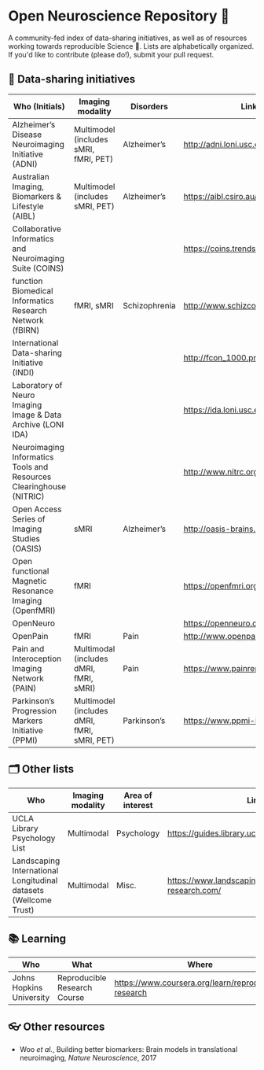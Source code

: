 # Open Neuroscience Repository 🧠

A community-fed index of data-sharing initiatives, as well as of resources working towards reproducible Science 🧪.
Lists are alphabetically organized. If you'd like to contribute (please do!), submit your pull request.

## 💾 Data-sharing initiatives

| Who (Initials) | Imaging modality  | Disorders | Link |
--- | --- | --- | ---
| Alzheimer’s Disease Neuroimaging Initiative (ADNI) | Multimodel (includes sMRI, fMRI, PET) | Alzheimer’s| http://adni.loni.usc.edu/ |
|Australian Imaging, Biomarkers & Lifestyle (AIBL) | Multimodel (includes sMRI, PET) | Alzheimer’s | https://aibl.csiro.au/ | 
| Collaborative Informatics and Neuroimaging Suite (COINS) | | | https://coins.trendscenter.org/|
| function Biomedical Informatics Research Network (fBIRN) | fMRI, sMRI| Schizophrenia|http://www.schizconnect.org/ |
|International Data-sharing Initiative (INDI)| | | http://fcon_1000.projects.nitrc.org/| 
| Laboratory of Neuro Imaging Image & Data Archive (LONI IDA) | | | https://ida.loni.usc.edu/login.jsp|  
|Neuroimaging Informatics Tools and Resources Clearinghouse (NITRIC) | | | http://www.nitrc.org/|
| Open Access Series of Imaging Studies (OASIS) | sMRI | Alzheimer’s | http://oasis-brains.org/|
| Open functional Magnetic Resonance Imaging (OpenfMRI) | fMRI | | https://openfmri.org/|
|OpenNeuro| | | https://openneuro.org/|
| OpenPain | fMRI| Pain| http://www.openpain.org/|
| Pain and Interoception Imaging Network (PAIN) | Multimodal (includes dMRI, fMRI, sMRI) |Pain | https://www.painrepository.org/|
| Parkinson’s Progression Markers Initiative (PPMI) | Multimodel (includes dMRI, fMRI, sMRI, PET)| Parkinson’s| https://www.ppmi-info.org/|

## 🗂 Other lists
| Who | Imaging modality  | Area of interest | Link |
--- | --- | --- | ---
| UCLA Library Psychology List | Multimodal | Psychology| https://guides.library.ucla.edu/psychology/data|
| Landscaping International Longitudinal datasets (Wellcome Trust)| Multimodal | Misc. | https://www.landscaping-longitudinal-research.com/ | 

## 📚 Learning
| Who | What  | Where |
--- | --- | --- 
|Johns Hopkins University| Reproducible Research Course|https://www.coursera.org/learn/reproducible-research|



## 👓 Other resources
- Woo *et al.*, Building better biomarkers: Brain models in translational neuroimaging, *Nature Neuroscience*, 2017

